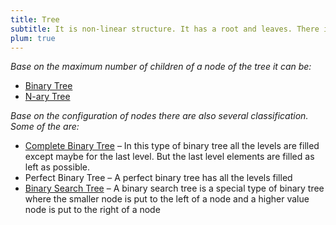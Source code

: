 ```yaml
---
title: Tree
subtitle: It is non-linear structure. It has a root and leaves. There is only one path to go from any of its node to any other node.
plum: true
---
```


<SubNav module="structures" />

*Base on the maximum number of children of a node of the tree it can be:*

* [Binary Tree]()
* [N-ary Tree]()

*Base on the configuration of nodes there are also several classification. Some of the are:*

* [Complete Binary Tree]() – In this type of binary tree all the levels are filled except maybe for the last level. But the last level elements are filled as left as possible.
* Perfect Binary Tree – A perfect binary tree has all the levels filled
* [Binary Search Tree]() – A binary search tree is a special type of binary tree where the smaller node is put to the left of a node and a higher value node is put to the right of a node

<ListQuestions module="structures" tag="tree" />
